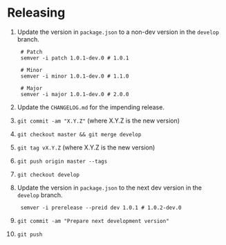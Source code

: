 # Releasing

1.  Update the version in `package.json` to a non-dev version in the `develop`
    branch.

         # Patch
         semver -i patch 1.0.1-dev.0 # 1.0.1

         # Minor
         semver -i minor 1.0.1-dev.0 # 1.1.0

         # Major
         semver -i major 1.0.1-dev.0 # 2.0.0

1.  Update the `CHANGELOG.md` for the impending release.
1.  `git commit -am "X.Y.Z"` (where X.Y.Z is the new version)
1.  `git checkout master && git merge develop`
1.  `git tag vX.Y.Z` (where X.Y.Z is the new version)
1.  `git push origin master --tags`
1.  `git checkout develop`
1.  Update the version in `package.json` to the next dev version in the
    `develop` branch.

         semver -i prerelease --preid dev 1.0.1 # 1.0.2-dev.0

1.  `git commit -am "Prepare next development version"`
1.  `git push`
